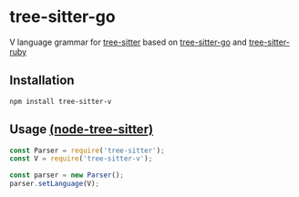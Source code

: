 # tree-sitter-go
V language grammar for [tree-sitter](https://github.com/tree-sitter/tree-sitter) based on [tree-sitter-go](https://github.com/tree-sitter/tree-sitter-go) and [tree-sitter-ruby](https://github.com/tree-sitter/tree-sitter-ruby/)

## Installation
```
npm install tree-sitter-v
```

## Usage [(node-tree-sitter)](https://github.com/tree-sitter/node-tree-sitter)
```javascript
const Parser = require('tree-sitter');
const V = require('tree-sitter-v');

const parser = new Parser();
parser.setLanguage(V);
```